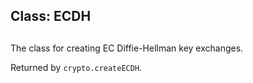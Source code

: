 ## Class: ECDH

## 

The class for creating EC Diffie-Hellman key exchanges.

Returned by `crypto.createECDH`.
